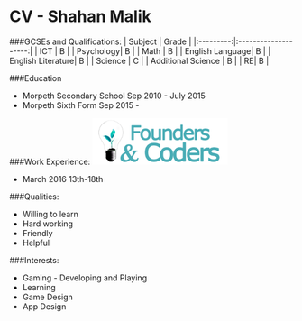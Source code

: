 CV - Shahan Malik
====================

###GCSEs and Qualifications:
| Subject | Grade                |
|:---------:|:--------------------:|
| ICT       | B                    |
| Psychology| B                    |
| Math      | B                    | 
| English Language| B              | 
| English Literature| B            |
| Science      | C                 | 
| Additional Science  | B          |
| RE| B                            |

###Education
- Morpeth Secondary School Sep 2010 - July 2015
- Morpeth Sixth Form Sep 2015 - 


###Work Experience:
<img src="https://github.com/Neats29/CV/blob/master/experience/fac.png" width="240">
- March 2016 13th-18th

###Qualities:
+ Willing to learn
+ Hard working
+ Friendly
+ Helpful

###Interests:

+ Gaming - Developing and Playing
+ Learning
+ Game Design
+ App Design
